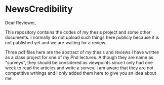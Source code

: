 # NewsCredibility

Dear Reviewer,

This repository contains the codes of my thesis project and some other documents. I normally do not upload such things here 
publicly because it is not published yet and we are waiting for a review.

Three pdf files here are the abstract of my thesis and reviews I have written as a class project for one of my Phd lectures. 
Although they are name as "surveys", they should be considered as viewpoints since I only had one week to read the articles and 
write a survey. I am aware that they are not competitive writings and I only added them here to give you an idea about me.
